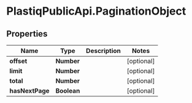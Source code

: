 # PlastiqPublicApi.PaginationObject

## Properties

Name | Type | Description | Notes
------------ | ------------- | ------------- | -------------
**offset** | **Number** |  | [optional] 
**limit** | **Number** |  | [optional] 
**total** | **Number** |  | [optional] 
**hasNextPage** | **Boolean** |  | [optional] 


